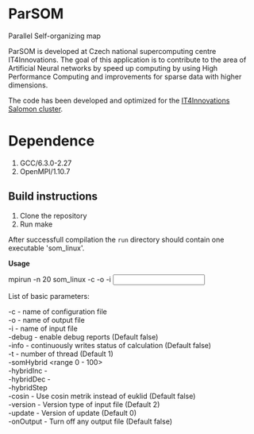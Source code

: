 # ParSOM
Parallel Self-organizing map

ParSOM is developed at Czech national supercomputing centre IT4Innovations. The goal of this application is to contribute to the area of Artificial Neural networks by speed up computing by using High Performance Computing and improvements for sparse data with higher dimensions. 

The code has been developed and optimized for the [IT4Innovations Salomon cluster](https://docs.it4i.cz/salomon/hardware-overview/).

# Dependence
1. GCC/6.3.0-2.27
2. OpenMPI/1.10.7


## Build instructions
1. Clone the repository
2. Run make

After successfull compilation the `run` directory should contain one executable 'som_linux'.

**Usage**

mpirun -n 20 som_linux -c <file> -o <file> -i <input>

List of basic parameters:

 -c <name> - name of configuration file\
 -o <name> - name of output file\
 -i <name> - name of input file\
 -debug    - enable debug reports (Default false)\
 -info     - continuously writes status of calculation (Default false)\
 -t <number>      - number of thread (Default 1)\
 -somHybrid <range 0 - 100>\
 -hybridInc        -\
 -hybridDec        -\
 -hybridStep <number>\
 -cosin           - Use cosin metrik instead of euklid (Default false)\
 -version <number> - Version type of input file (Default 2)\
 -update <number>  - Version of update (Default 0)\
 -onOutput - Turn off any output file (Default false)



